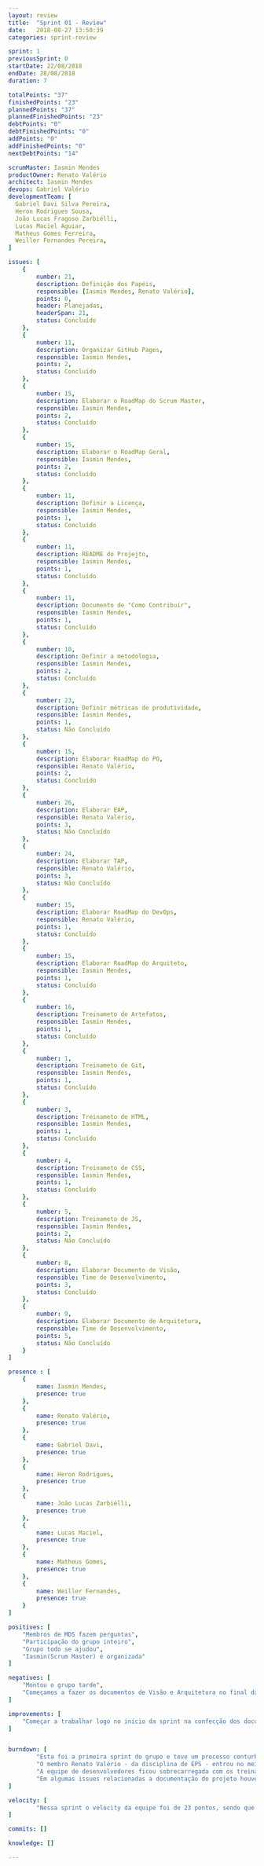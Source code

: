 ```yaml
---
layout: review
title:  "Sprint 01 - Review"
date:   2018-08-27 13:50:39
categories: sprint-review

sprint: 1
previousSprint: 0
startDate: 22/08/2018
endDate: 28/08/2018
duration: 7

totalPoints: "37"
finishedPoints: "23"
plannedPoints: "37"
plannedFinishedPoints: "23"
debtPoints: "0"
debtFinishedPoints: "0"
addPoints: "0"
addFinishedPoints: "0"
nextDebtPoints: "14"

scrumMaster: Iasmin Mendes
productOwner: Renato Valério
architect: Iasmin Mendes
devops: Gabriel Valério
developmentTeam: [
  Gabriel Davi Silva Pereira,
  Heron Rodrigues Sousa,
  João Lucas Fragoso Zarbiélli,
  Lucas Maciel Aguiar,
  Matheus Gomes Ferreira,
  Weiller Fernandes Pereira,
]

issues: [
    {
        number: 21,
        description: Definição dos Papéis,
        responsible: [Iasmin Mendes, Renato Valério],
        points: 0,
        header: Planejadas,
        headerSpan: 21,
        status: Concluído
    },
    {
        number: 11,
        description: Organizar GitHub Pages,
        responsible: Iasmin Mendes,
        points: 2,
        status: Concluído
    },
    {
        number: 15,
        description: Elaborar o RoadMap do Scrum Master,
        responsible: Iasmin Mendes,
        points: 2,
        status: Concluído
    },
    {
        number: 15,
        description: Elaborar o RoadMap Geral,
        responsible: Iasmin Mendes,
        points: 2,
        status: Concluído
    },
    {
        number: 11,
        description: Definir a Licença,
        responsible: Iasmin Mendes,
        points: 1,
        status: Concluído
    },
    {
        number: 11,
        description: README do Projejto,
        responsible: Iasmin Mendes,
        points: 1,
        status: Concluído
    },
    {
        number: 11,
        description: Documento de "Como Contribuir",
        responsible: Iasmin Mendes,
        points: 1,
        status: Concluído
    },
    {
        number: 10,
        description: Definir a metodologia,
        responsible: Iasmin Mendes,
        points: 2,
        status: Concluído
    },
    {
        number: 23,
        description: Definir métricas de produtividade,
        responsible: Iasmin Mendes,
        points: 1,
        status: Não Concluído
    },
    {
        number: 15,
        description: Elaborar RoadMap do PO,
        responsible: Renato Valério,
        points: 2,
        status: Concluído
    },
    {
        number: 26,
        description: Elaborar EAP,
        responsible: Renato Valério,
        points: 3,
        status: Não Concluído
    },
    {
        number: 24,
        description: Elaborar TAP,
        responsible: Renato Valério,
        points: 3,
        status: Não Concluído
    },
    {
        number: 15,
        description: Elaborar RoadMap do DevOps,
        responsible: Renato Valério,
        points: 1,
        status: Concluído
    },
    {
        number: 15,
        description: Elaborar RoadMap do Arquiteto,
        responsible: Iasmin Mendes,
        points: 1,
        status: Concluído
    },
    {
        number: 16,
        description: Treinameto de Artefatos,
        responsible: Iasmin Mendes,
        points: 1,
        status: Concluído
    },
    {
        number: 1,
        description: Treinameto de Git,
        responsible: Iasmin Mendes,
        points: 1,
        status: Concluído
    },
    {
        number: 3,
        description: Treinameto de HTML,
        responsible: Iasmin Mendes,
        points: 1,
        status: Concluído
    },
    {
        number: 4,
        description: Treinameto de CSS,
        responsible: Iasmin Mendes,
        points: 1,
        status: Concluído
    },
    {
        number: 5,
        description: Treinameto de JS,
        responsible: Iasmin Mendes,
        points: 2,
        status: Não Concluído
    },
    {
        number: 8,
        description: Elaborar Documento de Visão,
        responsible: Time de Desenvolvimento,
        points: 3,
        status: Concluído
    },
    {
        number: 9,
        description: Elaborar Documento de Arquitetura,
        responsible: Time de Desenvolvimento,
        points: 5,
        status: Não Concluído
    }
]

presence : [
    {
        name: Iasmin Mendes,
        presence: true
    },
    {
        name: Renato Valério,
        presence: true
    },
    {
        name: Gabriel Davi,
        presence: true
    },
    {
        name: Heron Rodrigues,
        presence: true
    },
    {
        name: João Lucas Zarbiélli,
        presence: true
    },
    {
        name: Lucas Maciel,
        presence: true
    },
    {
        name: Matheus Gomes,
        presence: true
    },
    {
        name: Weiller Fernandes,
        presence: true
    }
]

positives: [
    "Membros de MDS fazem perguntas",
    "Participação do grupo inteiro",
    "Grupo todo se ajudou",
    "Iasmin(Scrum Master) é organizada"
]

negatives: [
    "Montou o grupo tarde",
    "Começamos a fazer os documentos de Visão e Arquitetura no final da sprint"
]

improvements: [
    "Começar a trabalhar logo no início da sprint na confecção dos documentos."
]


burndown: [
        "Esta foi a primeira sprint do grupo e teve um processo conturbado, dividido entre conhecer a equipe, organizar o projeto e realizar os treinamentos necessários para a equipe de desenvolvimento poder começar a trabalhar;",
        "O membro Renato Valério - da disciplina de EPS - entrou no meio da sprint, levando um tempo para se ambientar no processo da disciplina e da equipe, o que dificultou um pouco o andamento das atividades;",
        "A equipe de desenvolvedores ficou sobrecarregada com os treinamentos que ocorreram durante a sprint e acabaram iniciando tardiamente a construção dos Documentos de Visão e de Arquitetura que estavam previstos pra sprint.",
        "Em algumas issues relacionadas a documentação do projeto houve dificuldade de entendimento sobre o objetivo/confecção do documento e dificuldade de comunicação com a orientadora do projeto para esclarecê-las, o que acabou atrasando a entrega das mesmas."
]

velocity: [
        "Nessa sprint o velocity da equipe foi de 23 pontos, sendo que o valor planejado para a entrega era de 37."
]

commits: []

knowledge: []

---
```

